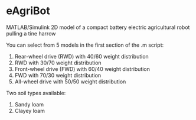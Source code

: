 # eAgriBot
MATLAB/Simulink 2D model of a compact battery electric agricultural robot pulling a tine harrow

You can select from 5 models in the first section of the .m script:
1. Rear-wheel drive (RWD) with 40/60 weight distribution
2. RWD with 30/70 weight distribution
3. Front-wheel drive (FWD) with 60/40 weight distribution
4. FWD with 70/30 weight distribution
5. All-wheel drive with 50/50 weight distribution

Two soil types available:
1. Sandy loam
2. Clayey loam
